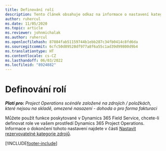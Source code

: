 ```yaml
---
title: Definování rolí
description: Tento článek obsahuje odkaz na informace o nastavení kategorií rezervovatelných zdrojů.
author: ruhercul
ms.date: 11/05/2020
ms.topic: article
ms.reviewer: johnmichalak
ms.author: ruhercul
ms.openlocfilehash: 87884fab51159744b1ebb287c34fb0414c8fd6da
ms.sourcegitcommit: 6cfc50d89528df977a8f6a55c1ad39d99800d9b4
ms.translationtype: HT
ms.contentlocale: cs-CZ
ms.lasthandoff: 06/03/2022
ms.locfileid: "8924882"
---
```

# <a name="define-roles"></a>Definování rolí

_**Platí pro:** Project Operations scénáře založené na zdrojích / položkách, které nejsou na skladě, omezené nasazení - dohoda o pro forma fakturaci_

Můžete použít funkce poskytované v Dynamics 365 Field Service, chcete-li definovat role ve vašem prostředí Dynamics 365 Project Operations. Informace o dokončení tohoto nastavení najdete v části [Nastavit rezervovatelné kategorie zdrojů](/dynamics365/field-service/set-up-bookable-resource-categories).


[!INCLUDE[footer-include](../includes/footer-banner.md)]